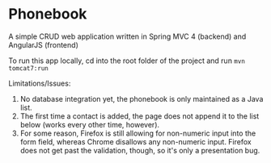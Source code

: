 # Phonebook
A simple CRUD web application written in Spring MVC 4 (backend) and AngularJS (frontend)

To run this app locally, cd into the root folder of the project and run
<code>mvn tomcat7:run</code>

Limitations/Issues:
1. No database integration yet, the phonebook is only maintained as a Java list.
2. The first time a contact is added, the page does not append it to the list below (works every other time, however).
3. For some reason, Firefox is still allowing for non-numeric input into the form field, whereas Chrome disallows any non-numeric input. Firefox does not get past the validation, though, so it's only a presentation bug. 
